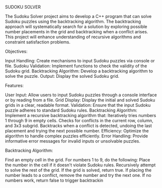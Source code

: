SUDOKU SOLVER 

The Sudoku Solver project aims to develop a C++ program that can solve Sudoku puzzles using the backtracking algorithm. The backtracking approach will systematically search for a solution by exploring possible number placements in the grid and backtracking when a conflict arises. This project will enhance understanding of recursive algorithms and constraint satisfaction problems.

Objectives:

Input Handling: Create mechanisms to input Sudoku puzzles via console or file.
Sudoku Validation: Implement functions to check the validity of the Sudoku grid.
Backtracking Algorithm: Develop a backtracking algorithm to solve the puzzle.
Output: Display the solved Sudoku grid.

Features:

User Input: Allow users to input Sudoku puzzles through a console interface or by reading from a file.
Grid Display: Display the initial and solved Sudoku grids in a clear, readable format.
Validation: Ensure that the input Sudoku puzzle adheres to standard Sudoku rules.
Backtracking Algorithm: Implement a recursive backtracking algorithm that:
Iteratively tries numbers 1 through 9 in empty cells.
Checks for conflicts in the current row, column, and 3x3 subgrid.
Backtracks when a conflict is detected, undoing the last placement and trying the next possible number.
Efficiency: Optimize the algorithm to handle complex puzzles efficiently.
Error Handling: Provide informative error messages for invalid inputs or unsolvable puzzles.

Backtracking Algorithm:

Find an empty cell in the grid.
For numbers 1 to 9, do the following:
Place the number in the cell if it doesn't violate Sudoku rules.
Recursively attempt to solve the rest of the grid.
If the grid is solved, return true.
If placing the number leads to a conflict, remove the number and try the next one.
If no numbers work, return false to trigger backtrackin
